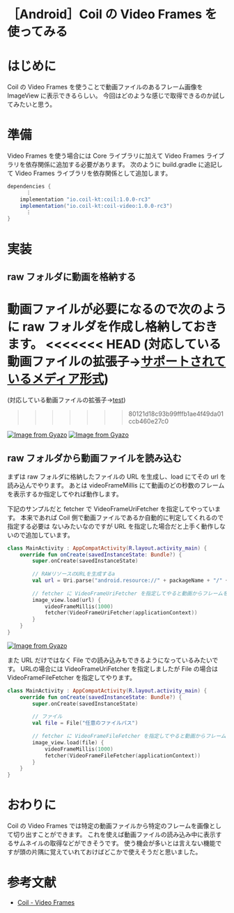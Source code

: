 # ［Android］Coil の Video Frames を使ってみる

# はじめに

Coil の Video Frames を使うことで動画ファイルのあるフレーム画像を ImageView に表示できるらしい。
今回はどのような感じで取得できるのか試してみたいと思う。

# 準備

Video Frames を使う場合には Core ライブラリに加えて Video Frames ライブラリを依存関係に追加する必要があります。
次のように build.gradle に追記して Video Frames ライブラリを依存関係として追加します。

```groovy
dependencies {
      ︙
    implementation "io.coil-kt:coil:1.0.0-rc3"
    implementation("io.coil-kt:coil-video:1.0.0-rc3")
      ︙
}
```

# 実装

## raw フォルダに動画を格納する

動画ファイルが必要になるので次のように raw フォルダを作成し格納しておきます。
<<<<<<< HEAD
(対応している動画ファイルの拡張子→[サポートされているメディア形式](https://developer.android.com/guide/topics/media/media-formats#video-formats))
=======
(対応している動画ファイルの拡張子→[test](https://developer.android.com/guide/topics/media/media-formats#video-formats))
>>>>>>> 80121d18c93b99fffb1ae4f49da01ccb460e27c0

[![Image from Gyazo](https://i.gyazo.com/76f7e6451f96c64e42379fd0c02d90c4.png)](https://gyazo.com/76f7e6451f96c64e42379fd0c02d90c4)
[![Image from Gyazo](https://i.gyazo.com/5f8d6a50628a5de598358fc7f5329d4a.gif)](https://gyazo.com/5f8d6a50628a5de598358fc7f5329d4a)

## raw フォルダから動画ファイルを読み込む

まずは raw フォルダに格納したファイルの URL を生成し、load にてその url を読み込んでやります。
あとは videoFrameMillis にて動画のどの秒数のフレームを表示するか指定してやれば動作します。

下記のサンプルだと fetcher で VideoFrameUriFetcher を指定してやっています。
本来であれば Coil 側で動画ファイルであるか自動的に判定してくれるので指定する必要は
ないみたいなのですが URL を指定した場合だと上手く動作しないので追加しています。

```kotlin
class MainActivity : AppCompatActivity(R.layout.activity_main) {
    override fun onCreate(savedInstanceState: Bundle?) {
        super.onCreate(savedInstanceState)
        
        // RAWリソースのURLを生成するa
        val url = Uri.parse("android.resource://" + packageName + "/" + R.raw.movie)
        
        // fetcher に VideoFrameUriFetcher を指定してやると動画からフレームを切り出してくれる
        image_view.load(url) {
            videoFrameMillis(1000)
            fetcher(VideoFrameUriFetcher(applicationContext))
        }
    }
}
```

[![Image from Gyazo](https://i.gyazo.com/387b2852c3ad8672a151fcbd107b30cc.png)](https://gyazo.com/387b2852c3ad8672a151fcbd107b30cc)

また URL だけではなく File での読み込みもできるようになっているみたいです。
URLの場合には VideoFrameUriFetcher を指定しましたが File の場合は VideoFrameFileFetcher を指定してやります。

```kotlin
class MainActivity : AppCompatActivity(R.layout.activity_main) {
    override fun onCreate(savedInstanceState: Bundle?) {
        super.onCreate(savedInstanceState)
        
        // ファイル
        val file = File("任意のファイルパス")
        
        // fetcher に VideoFrameFileFetcher を指定してやると動画からフレームを切り出してくれる
        image_view.load(file) {
            videoFrameMillis(1000)
            fetcher(VideoFrameFileFetcher(applicationContext))
        }
    }
}
```

# おわりに

Coil の Video Frames では特定の動画ファイルから特定のフレームを画像として切り出すことができます。
これを使えば動画ファイルの読み込み中に表示するサムネイルの取得などができそうです。
使う機会が多いとは言えない機能ですが頭の片隅に覚えていれておけばどこかで使えそうだと思いました。

# 参考文献

- [Coil - Video Frames](https://coil-kt.github.io/coil/videos/)